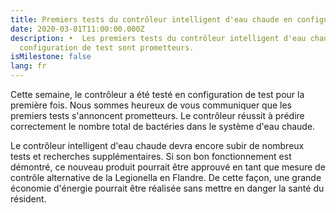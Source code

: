 ```yaml
---
title: Premiers tests du contrôleur intelligent d'eau chaude en configuration de test
date: 2020-03-01T11:00:00.000Z
description: •	Les premiers tests du contrôleur intelligent d'eau chaude en
  configuration de test sont prometteurs.
isMilestone: false
lang: fr
---
```

Cette semaine, le contrôleur a été testé en configuration de test pour la première fois. Nous sommes heureux de vous communiquer que les premiers tests s'annoncent prometteurs. Le contrôleur réussit à prédire correctement le nombre total de bactéries dans le système d'eau chaude.

Le contrôleur intelligent d'eau chaude devra encore subir de nombreux tests et recherches supplémentaires. Si son bon fonctionnement est démontré, ce nouveau produit pourrait être approuvé en tant que mesure de contrôle alternative de la Legionella en Flandre. De cette façon, une grande économie d'énergie pourrait être réalisée sans mettre en danger la santé du résident.